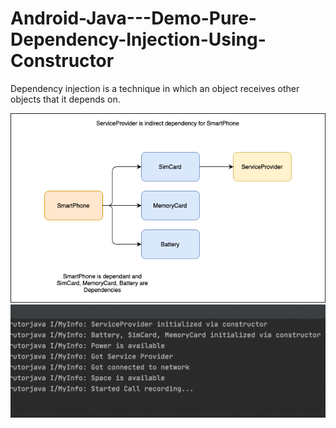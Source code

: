 # Android-Java---Demo-Pure-Dependency-Injection-Using-Constructor

Dependency injection is a technique in which an object receives other objects that it depends on.

![Flow](https://github.com/VaibhavMojidra/Android-Java---Demo-Pure-Dependency-Injection-Using-Constructor/blob/master/screenshots/Flow.png)
![Output](https://github.com/VaibhavMojidra/Android-Java---Demo-Pure-Dependency-Injection-Using-Constructor/blob/master/screenshots/Output.png)
